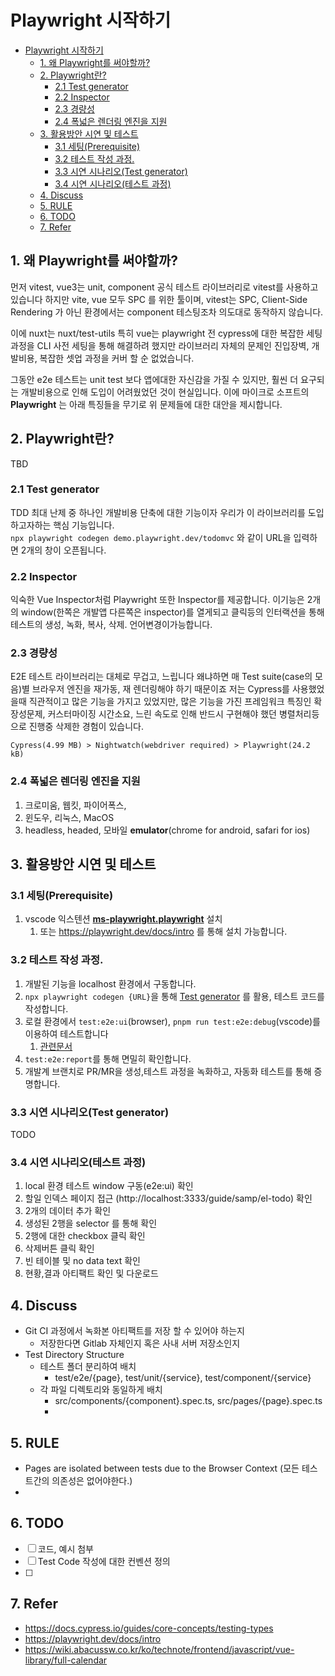 # Playwright 시작하기

- [Playwright 시작하기](#playwright-시작하기)
  - [1. 왜 Playwright를 써야할까?](#1-왜-playwright를-써야할까)
  - [2. Playwright란?](#2-playwright란)
    - [2.1 Test generator](#21-test-generator)
    - [2.2 Inspector](#22-inspector)
    - [2.3 경량성](#23-경량성)
    - [2.4 폭넓은 렌더링 엔진을 지원](#24-폭넓은-렌더링-엔진을-지원)
  - [3. 활용방안 시연 및 테스트](#3-활용방안-시연-및-테스트)
    - [3.1 세팅(Prerequisite)](#31-세팅prerequisite)
    - [3.2 테스트 작성 과정.](#32-테스트-작성-과정)
    - [3.3 시연 시나리오(Test generator)](#33-시연-시나리오test-generator)
    - [3.4 시연 시나리오(테스트 과정)](#34-시연-시나리오테스트-과정)
  - [4. Discuss](#4-discuss)
  - [5. RULE](#5-rule)
  - [6. TODO](#6-todo)
  - [7. Refer](#7-refer)


## 1. 왜 Playwright를 써야할까?
먼저 vitest, vue3는 unit, component 공식 테스트 라이브러리로 vitest를 사용하고 있습니다 하지만
vite, vue 모두 SPC 를 위한 툴이며, vitest는 SPC, Client-Side Rendering 가 아닌 환경에서는 component 테스팅조차 의도대로 동작하지 않습니다.  

이에 nuxt는 nuxt/test-utils 특히 vue는 playwright 전 cypress에 대한 복잡한 세팅과정을 CLI 사전 세팅을 통해 해결하려 했지만 라이브러리 자체의 문제인 진입장벽, 개발비용, 복잡한 셋업 과정을 커버 할 순 없었습니다. 

그동안 e2e 테스트는 unit test 보다 앱에대한 자신감을 가질 수 있지만, 
훨씬 더 요구되는 개발비용으로 인해 도입이 어려웠었던 것이 현실입니다.
이에 마이크로 소프트의 __Playwright__ 는 아래 특징들을 무기로 위 문제들에 대한 대안을 제시합니다.
## 2. Playwright란?
TBD
### 2.1 Test generator
TDD 최대 난제 중 하나인 개발비용 단축에 대한 기능이자 우리가 이 라이브러리를 도입 하고자하는 핵심 기능입니다.  
`npx playwright codegen demo.playwright.dev/todomvc`
와 같이 URL을 입력하면 2개의 창이 오픈됩니다.  

### 2.2 Inspector
익숙한 Vue Inspector처럼 Playwright 또한 Inspector를 제공합니다.
이기능은 2개의 window(한쪽은 개발앱 다른쪽은 inspector)를 열게되고
클릭등의 인터랙션을 통해 테스트의 생성, 녹화, 복사, 삭제. 언어변경이가능합니다.

### 2.3 경량성
E2E 테스트 라이브러리는 대체로 무겁고, 느립니다 왜냐하면
매 Test suite(case의 모음)별 브라우저 엔진을 재가동, 재 렌더링해야 하기 때문이죠
저는 Cypress를 사용했었을때 직관적이고 많은 기능을 가지고 있었지만, 많은 기능을 가진 프레임워크 특징인 확장성문제, 커스터마이징 시간소요, 느린 속도로 인해 반드시 구현해야 했던 병렬처리등으로 진행중 삭제한 경험이 있습니다.

`Cypress(4.99 MB) > Nightwatch(webdriver required) > Playwright(24.2 kB)`

### 2.4 폭넓은 렌더링 엔진을 지원
   1. 크로미움, 웹킷, 파이어폭스, 
   2. 윈도우, 리눅스, MacOS
   3. headless, headed, 모바일 **emulator**(chrome for android, safari for ios)

## 3. 활용방안 시연 및 테스트

### 3.1 세팅(Prerequisite)
1. vscode 익스텐션 [__ms-playwright.playwright__](https://playwright.dev/docs/getting-started-vscode) 설치
   1. 또는 https://playwright.dev/docs/intro 를 통해 설치 가능합니다.

### 3.2 테스트 작성 과정.
1. 개발된 기능을 localhost 환경에서 구동합니다.
3. `npx playwright codegen {URL}`을 통해 [Test generator](#test-generator) 를 활용, 테스트 코드를 작성합니다.
4. 로컬 환경에서 `test:e2e:ui`(browser),  `pnpm run test:e2e:debug`(vscode)를 이용하여 
테스트합니다 
   1. [관련문서](https://playwright.dev/docs/running-tests)
5. `test:e2e:report`를 통해 면밀히 확인합니다.
6. 개발계 브랜치로 PR/MR을 생성,테스트 과정을 녹화하고, 자동화 테스트를 통해 증명합니다.

### 3.3 시연 시나리오(Test generator) 
TODO
### 3.4 시연 시나리오(테스트 과정) 
1. local 환경 테스트 window 구동(e2e:ui) 확인
2. 할일 인덱스 페이지 접근 (http://localhost:3333/guide/samp/el-todo) 확인
3. 2개의 데이터 추가 확인
4. 생성된 2행을 selector 를 통해 확인
5. 2행에 대한 checkbox 클릭 확인
6. 삭제버튼 클릭 확인
7. 빈 테이블 및 no data text 확인
8.  현황,결과 아티팩트 확인 및 다운로드

## 4. Discuss
- Git CI 과정에서 녹화본 아티팩트를 저장 할 수 있어야 하는지
  - 저장한다면 Gitlab 자체인지 혹은 사내 서버 저장소인지
- Test Directory Structure
  - 테스트 폴더 분리하여 배치
    - test/e2e/{page}, test/unit/{service}, test/component/{service}
  - 각 파일 디렉토리와 동일하게 배치
    - src/components/{component}.spec.ts, src/pages/{page}.spec.ts
    - 
## 5. RULE
- Pages are isolated between tests due to the Browser Context (모든 테스트간의 의존성은 없어야한다.)
- 

## 6. TODO
- [ ] 코드, 예시 첨부
- [ ] Test Code 작성에 대한 컨벤션 정의
- [ ] 


## 7. Refer
- https://docs.cypress.io/guides/core-concepts/testing-types
- https://playwright.dev/docs/intro
- https://wiki.abacussw.co.kr/ko/technote/frontend/javascript/vue-library/full-calendar